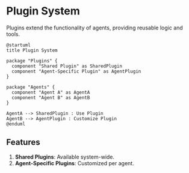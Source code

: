 # Plugin System

Plugins extend the functionality of agents, providing reusable logic and tools.

```plantuml
@startuml
title Plugin System

package "Plugins" {
  component "Shared Plugin" as SharedPlugin
  component "Agent-Specific Plugin" as AgentPlugin
}

package "Agents" {
  component "Agent A" as AgentA
  component "Agent B" as AgentB
}

AgentA --> SharedPlugin : Use Plugin
AgentB --> AgentPlugin : Customize Plugin
@enduml
```

## Features

1. **Shared Plugins**: Available system-wide.
2. **Agent-Specific Plugins**: Customized per agent.
